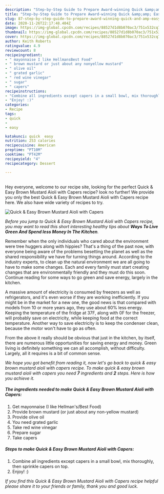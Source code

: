 ```yaml
---
description: "Step-by-Step Guide to Prepare Award-winning Quick &amp;amp; Easy Brown Mustard Aioli with Capers"
title: "Step-by-Step Guide to Prepare Award-winning Quick &amp;amp; Easy Brown Mustard Aioli with Capers"
slug: 87-step-by-step-guide-to-prepare-award-winning-quick-and-amp-easy-brown-mustard-aioli-with-capers
date: 2020-11-26T22:17:48.404Z
image: https://img-global.cpcdn.com/recipes/88527d1d8b070ac3/751x532cq70/quick-easy-brown-mustard-aioli-with-capers-recipe-main-photo.jpg
thumbnail: https://img-global.cpcdn.com/recipes/88527d1d8b070ac3/751x532cq70/quick-easy-brown-mustard-aioli-with-capers-recipe-main-photo.jpg
cover: https://img-global.cpcdn.com/recipes/88527d1d8b070ac3/751x532cq70/quick-easy-brown-mustard-aioli-with-capers-recipe-main-photo.jpg
author: Keith Roberts
ratingvalue: 4.9
reviewcount: 8
recipeingredient:
- " mayonnaise I like HellmansBest Food"
- " brown mustard or just about any nonyellow mustard"
- " olive oil"
- " grated garlic"
- " red wine vinegar"
- " sugar"
- " capers"
recipeinstructions:
- "Combine all ingredients except capers in a small bowl, mix thoroughly, then sprinkle capers on top."
- "Enjoy! :)"
categories:
- Recipe
tags:
- quick
- 
- easy

katakunci: quick  easy 
nutrition: 253 calories
recipecuisine: American
preptime: "PT10M"
cooktime: "PT42M"
recipeyield: "4"
recipecategory: Dessert

---
```

<br>
Hey everyone, welcome to our recipe site, looking for the perfect Quick &amp; Easy Brown Mustard Aioli with Capers recipe? look no further! We provide you only the best Quick &amp; Easy Brown Mustard Aioli with Capers recipe here. We also have wide variety of recipes to try.
<br>


![Quick &amp; Easy Brown Mustard Aioli with Capers](https://img-global.cpcdn.com/recipes/88527d1d8b070ac3/751x532cq70/quick-easy-brown-mustard-aioli-with-capers-recipe-main-photo.jpg)

<i>Before you jump to Quick &amp; Easy Brown Mustard Aioli with Capers recipe, you may want to read this short interesting healthy tips about 
<strong>Ways To Live Green And Spend less Money In The Kitchen</strong>.</i>
</br>

Remember when the only individuals who cared about the environment were tree huggers along with hippies? That's a thing of the past now, with everyone being aware of the problems besetting the planet as well as the shared responsibility we have for turning things around. According to the industry experts, to clean up the natural environment we are all going to have to make some changes. Each and every family must start creating changes that are environmentally friendly and they must do this soon. Continue reading for some ways to go green and save energy, largely in the kitchen.

A massive amount of electricity is consumed by freezers as well as refrigerators, and it's even worse if they are working inefficiently. If you might be in the market for a new one, the good news is that compared with models from 10 or more years ago, they use about 60% less energy. Keeping the temperature of the fridge at 37F, along with 0F for the freezer, will probably save on electricity, while keeping food at the correct temperature. Another way to save electricity is to keep the condenser clean, because the motor won't have to go as often.

From the above it really should be obvious that just in the kitchen, by itself, there are numerous little opportunities for saving energy and money. Green living is definitely something we can all accomplish, without difficulty. Largely, all it requires is a bit of common sense.


<i>We hope you got benefit from reading it, now let's go back to quick &amp; easy brown mustard aioli with capers recipe. To make quick &amp; easy brown mustard aioli with capers you need <strong>7</strong> ingredients and <strong>2</strong> steps. Here is how you achieve it.
</i>

##### The ingredients needed to make Quick &amp; Easy Brown Mustard Aioli with Capers:

1. Get  mayonnaise (I like Hellman&#39;s/Best Food)
1. Provide  brown mustard (or just about any non-yellow mustard)
1. Provide  olive oil
1. You need  grated garlic
1. Take  red wine vinegar
1. Prepare  sugar
1. Take  capers


##### Steps to make Quick &amp; Easy Brown Mustard Aioli with Capers:

1. Combine all ingredients except capers in a small bowl, mix thoroughly, then sprinkle capers on top.
1. Enjoy! :)


<i>If you find this Quick &amp; Easy Brown Mustard Aioli with Capers recipe helpful please share it to your friends or family, thank you and good luck.</i>
